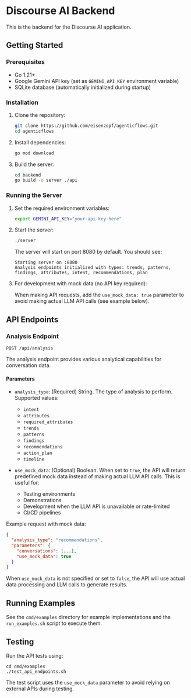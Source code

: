 # Discourse AI Backend

This is the backend for the Discourse AI application.

## Getting Started

### Prerequisites

- Go 1.21+
- Google Gemini API key (set as `GEMINI_API_KEY` environment variable)
- SQLite database (automatically initialized during startup)

### Installation

1. Clone the repository:
   ```bash
   git clone https://github.com/eisenzopf/agenticflows.git
   cd agenticflows
   ```

2. Install dependencies:
   ```bash
   go mod download
   ```

3. Build the server:
   ```bash
   cd backend
   go build -o server ./api
   ```

### Running the Server

1. Set the required environment variables:
   ```bash
   export GEMINI_API_KEY="your-api-key-here"
   ```

2. Start the server:
   ```bash
   ./server
   ```

   The server will start on port 8080 by default. You should see:
   ```
   Starting server on :8080
   Analysis endpoints initialized with types: trends, patterns, findings, attributes, intent, recommendations, plan
   ```

3. For development with mock data (no API key required):
   
   When making API requests, add the `use_mock_data: true` parameter to avoid making actual LLM API calls (see example below).

## API Endpoints

### Analysis Endpoint

`POST /api/analysis`

The analysis endpoint provides various analytical capabilities for conversation data.

#### Parameters

- `analysis_type`: (Required) String. The type of analysis to perform. Supported values:
  - `intent`
  - `attributes`
  - `required_attributes`
  - `trends`
  - `patterns`
  - `findings`
  - `recommendations`
  - `action_plan`
  - `timeline`

- `use_mock_data`: (Optional) Boolean. When set to `true`, the API will return predefined mock data instead of making actual LLM API calls. This is useful for:
  - Testing environments
  - Demonstrations
  - Development when the LLM API is unavailable or rate-limited
  - CI/CD pipelines

Example request with mock data:
```json
{
  "analysis_type": "recommendations",
  "parameters": {
    "conversations": [...],
    "use_mock_data": true
  }
}
```

When `use_mock_data` is not specified or set to `false`, the API will use actual data processing and LLM calls to generate results.

## Running Examples

See the `cmd/examples` directory for example implementations and the `run_examples.sh` script to execute them.

## Testing

Run the API tests using:
```
cd cmd/examples
./test_api_endpoints.sh
```

The test script uses the `use_mock_data` parameter to avoid relying on external APIs during testing. 